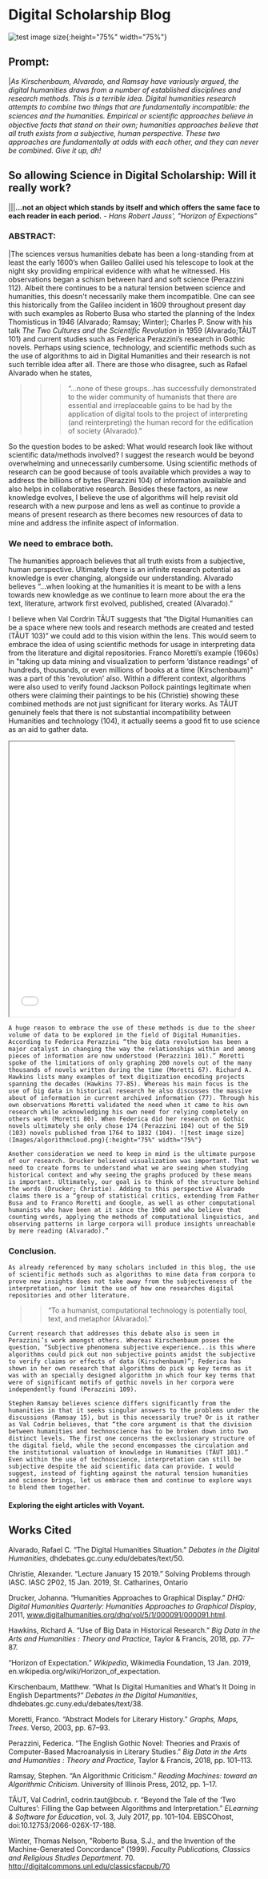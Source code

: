 # Digital Scholarship Blog


![test image size](Images/ramsaycloud.png){:height="75%" width="75%"}

## Prompt: 

|*As Kirschenbaum, Alvarado, and Ramsay have variously argued, the digital humanities draws from a number of established disciplines and research methods. This is a terrible idea. Digital humanities research attempts to combine two things that are fundamentally incompatible: the sciences and the humanities. Empirical or scientiﬁc approaches believe in objective facts that stand on their own; humanities approaches believe that all truth exists from a subjective, human perspective. These two approaches are fundamentally at odds with each other, and they can never be combined. Give it up, dh!*

## So allowing Science in Digital Scholarship: Will it really work? 

|||**...not an object which stands by itself and which offers the same face to each reader in each period.** - *Hans Robert Jauss', "Horizon of Expections"*

### ABSTRACT:

|The sciences versus humanities debate has been a long-standing from at least the early 1600’s when Galileo Galilei used his telescope to look at the night sky providing empirical evidence with what he witnessed. His observations began a schism between hard and soft science (Perazzini 112). Albeit there continues to be a natural tension between science and humanities, this doesn't necessarily make them incompatible. One can see this historically from the Galileo incident in 1609 throughout present day with such examples as Roberto Busa who started the planning of the Index Thomisticus in 1946 (Alvarado; Ramsay; Winter); Charles P. Snow with his talk *The Two Cultures and the Scientific Revolution* in 1959 (Alvarado;TĂUT 101) and current studies such as Federica Perazzini’s research in Gothic novels. Perhaps using science, technology, and scientific methods such as the use of algorithms to aid in Digital Humanities and their research is not such terrible idea after all. There are those who disagree, such as Rafael Alvarado when he states, 

>>>“...none of these groups...has successfully demonstrated to the wider community of humanists that there are essential and irreplaceable gains to be had by the application of digital tools to the project of interpreting (and reinterpreting) the human record for the edification of society (Alvarado).” 

So the question bodes to be asked: What would research look like without scientific data/methods involved? I suggest the research would be beyond overwhelming and unnecessarily cumbersome. Using scientific methods of research can be good because of tools available which provides a way to address the billions of bytes (Perazzini 104) of information available and also helps in collaborative research. Besides these factors, as new knowledge evolves, I believe the use of algorithms will help revisit old research with a new purpose and lens as well as continue to provide a means of present research as there becomes new resources of data to mine and address the infinite aspect of information.


### We need to embrace both.

The humanities approach believes that all truth exists from a subjective, human perspective. Ultimately there is an infinite research potential as knowledge is ever changing, alongside our understanding. Alvarado believes “...when looking at the humanities it is meant to be with a lens towards new knowledge as we continue to learn more about the era the text, literature, artwork first evolved, published, created (Alvarado).”

I believe when Val Cordrin TĂUT suggests that “the Digital Humanities can be a space where new tools and research methods are created and tested (TĂUT 103)” we could add to this vision within the lens. This would seem to embrace the idea of using scientific methods for usage in interpreting data from the literature and digital repositories. Franco Moretti’s example (1960s) in "taking up data mining and visualization to perform ‘distance readings' of hundreds, thousands, or even millions of books at a time (Kirschenbaum)" was a part of this 'revolution' also. Within a different context, algorithms were also used to verify found Jackson Pollock paintings legitimate when others were  claiming their paintings to be his (Christie) showing these combined methods are not just significant for literary works.  As TĂUT genuinely feels that there is not substantial incompatibility between Humanities and technology (104), it actually seems a good fit to use science as an aid to gather data.

<iframe style="width:450px; height: 550px;" src="processing/example-lab-stage1/empty-example/index.html"></iframe>

	A huge reason to embrace the use of these methods is due to the sheer volume of data to be explored in the field of Digital Humanities. According to Federica Perazzini “the big data revolution has been a major catalyst in changing the way the relationships within and among pieces of information are now understood (Perazzini 101).” Moretti spoke of the limitations of only graphing 200 novels out of the many thousands of novels written during the time (Moretti 67). Richard A. Hawkins lists many examples of text digitization encoding projects spanning the decades (Hawkins 77-85). Whereas his main focus is the use of big data in historical research he also discusses the massive about of information in current archived information (77). Through his own observations Moretti validated the need when it came to his own research while acknowledging his own need for relying completely on others work (Moretti 80). When Federica did her research on Gothic novels ultimately she only chose 174 (Perazzini 104) out of the 519 (103) novels published from 1764 to 1832 (104). ![test image size](Images/algorithmcloud.png){:height="75%" width="75%"}

	Another consideration we need to keep in mind is the ultimate purpose of our research. Drucker believed visualization was important. That we need to create forms to understand what we are seeing when studying historical context and why seeing the graphs produced by these means is important. Ultimately, our goal is to think of the structure behind the words (Drucker; Christie). Adding to this perspective Alvarado claims there is a “group of statistical critics, extending from Father Busa and to Franco Moretti and Google, as well as other computational humanists who have been at it since the 1960 and who believe that counting words, applying the methods of computational linguistics, and observing patterns in large corpora will produce insights unreachable by mere reading (Alvarado).” 

### Conclusion. 

	As already referenced by many scholars included in this blog, the use of scientific methods such as algorithms to mine data from corpora to prove new insights does not take away from the subjectiveness of the interpretation, nor limit the use of how one researches digital repositories and other literature. 

>>“To a humanist, computational technology is potentially tool, text, and metaphor (Alvarado).” 

	Current research that addresses this debate also is seen in Perazzini’s work amongst others. Whereas Kirschenbaum poses the question, “Subjective phenomena subjective experience...is this where algorithms could pick out non subjective points amidst the subjective to verify claims or effects of data (Kirschenbaum)”; Federica has shown in her own research that algorithms do pick up key terms as it was with an specially designed algorithm in which four key terms that were of significant motifs of gothic novels in her corpora were independently found (Perazzini 109). 

  	Stephen Ramsay believes science differs significantly from the humanities in that it seeks singular answers to the problems under the discussions (Ramsay 15), but is this necessarily true? Or is it rather as Val Codrin believes, that “the core argument is that the division between humanities and technoscience has to be broken down into two distinct levels. The first one concerns the exclusionary structure of the digital field, while the second encompasses the circulation and the institutional valuation of knowledge in Humanities (TĂUT 101).” Even within the use of technoscience, interpretation can still be subjective despite the aid scientific data can provide. I would suggest, instead of fighting against the natural tension humanities and science brings, let us embrace them and continue to explore ways to blend them together. 

#### Exploring the eight articles with Voyant.



                                                                                     
## Works Cited                                                                                     
                                                                                     
Alvarado, Rafael C. “The Digital Humanities Situation.” *Debates in the Digital Humanities*, dhdebates.gc.cuny.edu/debates/text/50.

Christie, Alexander. “Lecture January 15 2019.” Solving Problems through IASC. IASC 2P02, 15 Jan. 2019, St. Catharines, Ontario

Drucker, Johanna. “Humanities Approaches to Graphical Display.” *DHQ: Digital Humanities Quarterly: Humanities Approaches to Graphical Display*, 2011, www.digitalhumanities.org/dhq/vol/5/1/000091/000091.html.

Hawkins, Richard A. “Use of Big Data in Historical Research.” *Big Data in the Arts and Humanities : Theory and Practice*, Taylor & Francis, 2018, pp. 77–87.

“Horizon of Expectation.” *Wikipedia*, Wikimedia Foundation, 13 Jan. 2019, en.wikipedia.org/wiki/Horizon_of_expectation.

Kirschenbaum, Matthew. “What Is Digital Humanities and What’s It Doing in English Departments?” *Debates in the Digital Humanities*, dhdebates.gc.cuny.edu/debates/text/38.

Moretti, Franco. “Abstract Models for Literary History.” *Graphs, Maps, Trees*. Verso, 2003, pp. 67–93.

Perazzini, Federica. “The English Gothic Novel: Theories and Praxis of Computer-Based Macroanalysis in Literary Studies.” *Big Data in the Arts and Humanities : Theory and Practice*, Taylor & Francis, 2018, pp. 101–113.

Ramsay, Stephen. “An Algorithmic Criticism.” *Reading Machines: toward an Algorithmic Criticism*. University of Illinois Press, 2012, pp. 1–17.

TĂUT, Val Codrin1, codrin.taut@bcub. r. “Beyond the Tale of the ‘Two Cultures’: Filling the Gap between Algorithms and Interpretation.” *ELearning & Software for Education*, vol. 3, July 2017, pp. 101–104. EBSCOhost, doi:10.12753/2066-026X-17-188.

Winter, Thomas Nelson, "Roberto Busa, S.J., and the Invention of the Machine-Generated Concordance" (1999). *Faculty Publications, Classics and Religious Studies Department*. 70. http://digitalcommons.unl.edu/classicsfacpub/70
